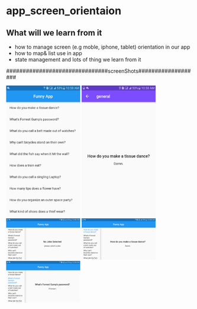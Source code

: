 # app_screen_orientaion
## What will we learn from it
- how to manage screen (e.g moble, iphone, tablet) orientation in our app
- how to map& list use in app
- state management and lots of thing we learn from it

###############################screenShots###################

<img src="srcimage/orientation.png" width =200> <img src="srcimage/orientation1.png" width =200> <img src="srcimage/orientation2.png" width =200> <img src="srcimage/orientation3.png" width =200> <img src="srcimage/orientation4.png" width =200> 
